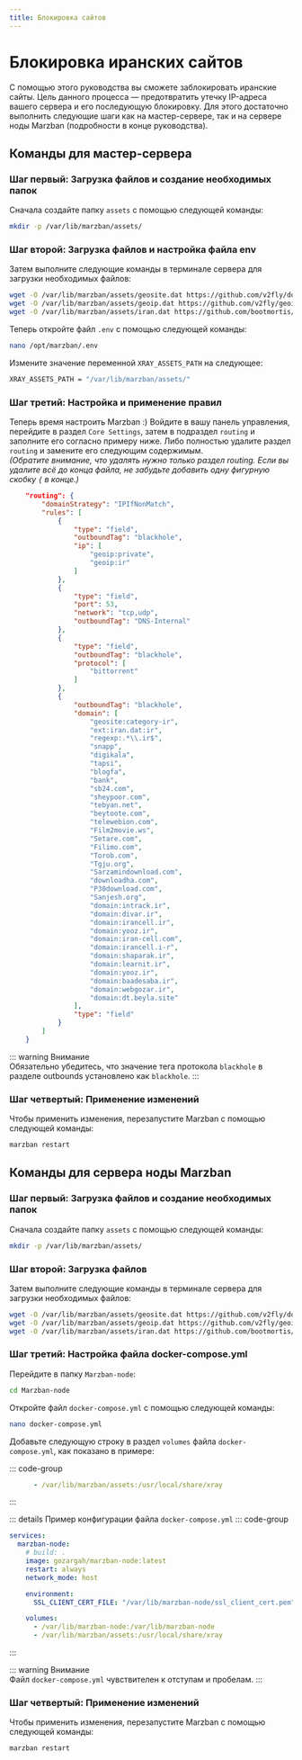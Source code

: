 ```yaml
---
title: Блокировка сайтов
---
```


# Блокировка иранских сайтов  
С помощью этого руководства вы сможете заблокировать иранские сайты. Цель данного процесса — предотвратить утечку IP-адреса вашего сервера и его последующую блокировку. Для этого достаточно выполнить следующие шаги как на мастер-сервере, так и на сервере ноды Marzban (подробности в конце руководства).

## Команды для мастер-сервера

### Шаг первый: Загрузка файлов и создание необходимых папок

Сначала создайте папку `assets` с помощью следующей команды:

```bash
mkdir -p /var/lib/marzban/assets/
```

### Шаг второй: Загрузка файлов и настройка файла env

Затем выполните следующие команды в терминале сервера для загрузки необходимых файлов:
```bash
wget -O /var/lib/marzban/assets/geosite.dat https://github.com/v2fly/domain-list-community/releases/latest/download/dlc.dat
wget -O /var/lib/marzban/assets/geoip.dat https://github.com/v2fly/geoip/releases/latest/download/geoip.dat
wget -O /var/lib/marzban/assets/iran.dat https://github.com/bootmortis/iran-hosted-domains/releases/latest/download/iran.dat
```

Теперь откройте файл `.env` с помощью следующей команды:

```bash
nano /opt/marzban/.env
```

Измените значение переменной `XRAY_ASSETS_PATH` на следующее:

```bash
XRAY_ASSETS_PATH = "/var/lib/marzban/assets/"
```

### Шаг третий: Настройка и применение правил

Теперь время настроить Marzban :) Войдите в вашу панель управления, перейдите в раздел `Core Settings`, затем в подраздел `routing` и заполните его согласно примеру ниже. Либо полностью удалите раздел `routing` и замените его следующим содержимым.  
*(Обратите внимание, что удалять нужно только раздел routing. Если вы удалите всё до конца файла, не забудьте добавить одну фигурную скобку `{` в конце.)*

```json
    "routing": {
        "domainStrategy": "IPIfNonMatch",
        "rules": [
            {
                "type": "field",
                "outboundTag": "blackhole",
                "ip": [
                    "geoip:private",
                    "geoip:ir"
                ]
            },
            {
                "type": "field",
                "port": 53,
                "network": "tcp,udp",
                "outboundTag": "DNS-Internal"
            },
            {
                "type": "field",
                "outboundTag": "blackhole",
                "protocol": [
                    "bittorrent"
                ]
            },
            {
                "outboundTag": "blackhole",
                "domain": [
                    "geosite:category-ir",
                    "ext:iran.dat:ir",
                    "regexp:.*\\.ir$",
                    "snapp",
                    "digikala",
                    "tapsi",
                    "blogfa",
                    "bank",
                    "sb24.com",
                    "sheypoor.com",
                    "tebyan.net",
                    "beytoote.com",
                    "telewebion.com",
                    "Film2movie.ws",
                    "Setare.com",
                    "Filimo.com",
                    "Torob.com",
                    "Tgju.org",
                    "Sarzamindownload.com",
                    "downloadha.com",
                    "P30download.com",
                    "Sanjesh.org",
                    "domain:intrack.ir",
                    "domain:divar.ir",
                    "domain:irancell.ir",
                    "domain:yooz.ir",
                    "domain:iran-cell.com",
                    "domain:irancell.i-r",
                    "domain:shaparak.ir",
                    "domain:learnit.ir",
                    "domain:yooz.ir",
                    "domain:baadesaba.ir",
                    "domain:webgozar.ir",
                    "domain:dt.beyla.site"
                ],
                "type": "field"
            }
        ]
    }
```

::: warning Внимание  
Обязательно убедитесь, что значение тега протокола `blackhole` в разделе outbounds установлено как `blackhole`.
:::

### Шаг четвертый: Применение изменений

Чтобы применить изменения, перезапустите Marzban с помощью следующей команды:

```bash
marzban restart
```

## Команды для сервера ноды Marzban

### Шаг первый: Загрузка файлов и создание необходимых папок

Сначала создайте папку `assets` с помощью следующей команды:
```bash
mkdir -p /var/lib/marzban/assets/
```

### Шаг второй: Загрузка файлов

Затем выполните следующие команды в терминале сервера для загрузки необходимых файлов:

```bash
wget -O /var/lib/marzban/assets/geosite.dat https://github.com/v2fly/domain-list-community/releases/latest/download/dlc.dat
wget -O /var/lib/marzban/assets/geoip.dat https://github.com/v2fly/geoip/releases/latest/download/geoip.dat
wget -O /var/lib/marzban/assets/iran.dat https://github.com/bootmortis/iran-hosted-domains/releases/latest/download/iran.dat
```

### Шаг третий: Настройка файла docker-compose.yml

Перейдите в папку `Marzban-node`:

```bash
cd Marzban-node
```

Откройте файл `docker-compose.yml` с помощью следующей команды:

```bash
nano docker-compose.yml
```

Добавьте следующую строку в раздел `volumes` файла `docker-compose.yml`, как показано в примере:

::: code-group
```yml
      - /var/lib/marzban/assets:/usr/local/share/xray
```
:::

::: details Пример конфигурации файла `docker-compose.yml`
::: code-group
```yml
services:
  marzban-node:
    # build: .
    image: gozargah/marzban-node:latest
    restart: always
    network_mode: host

    environment:
      SSL_CLIENT_CERT_FILE: "/var/lib/marzban-node/ssl_client_cert.pem"

    volumes:
      - /var/lib/marzban-node:/var/lib/marzban-node
      - /var/lib/marzban/assets:/usr/local/share/xray
```
:::

::: warning Внимание  
Файл `docker-compose.yml` чувствителен к отступам и пробелам.
:::

### Шаг четвертый: Применение изменений

Чтобы применить изменения, перезапустите Marzban с помощью следующей команды:

```bash
marzban restart
``` 
